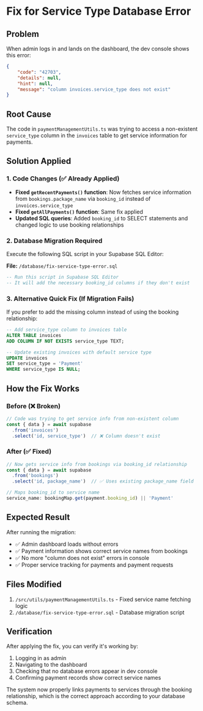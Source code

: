 # Fix for Service Type Database Error

## Problem
When admin logs in and lands on the dashboard, the dev console shows this error:
```json
{
    "code": "42703",
    "details": null,
    "hint": null,
    "message": "column invoices.service_type does not exist"
}
```

## Root Cause
The code in `paymentManagementUtils.ts` was trying to access a non-existent `service_type` column in the `invoices` table to get service information for payments.

## Solution Applied

### 1. Code Changes (✅ Already Applied)
- **Fixed `getRecentPayments()` function**: Now fetches service information from `bookings.package_name` via `booking_id` instead of `invoices.service_type`
- **Fixed `getAllPayments()` function**: Same fix applied
- **Updated SQL queries**: Added `booking_id` to SELECT statements and changed logic to use booking relationships

### 2. Database Migration Required
Execute the following SQL script in your Supabase SQL Editor:

**File:** `/database/fix-service-type-error.sql`

```sql
-- Run this script in Supabase SQL Editor
-- It will add the necessary booking_id columns if they don't exist
```

### 3. Alternative Quick Fix (If Migration Fails)
If you prefer to add the missing column instead of using the booking relationship:

```sql
-- Add service_type column to invoices table
ALTER TABLE invoices 
ADD COLUMN IF NOT EXISTS service_type TEXT;

-- Update existing invoices with default service type
UPDATE invoices 
SET service_type = 'Payment' 
WHERE service_type IS NULL;
```

## How the Fix Works

### Before (❌ Broken)
```typescript
// Code was trying to get service info from non-existent column
const { data } = await supabase
  .from('invoices')
  .select('id, service_type')  // ❌ Column doesn't exist
```

### After (✅ Fixed)
```typescript
// Now gets service info from bookings via booking_id relationship
const { data } = await supabase
  .from('bookings')
  .select('id, package_name')  // ✅ Uses existing package_name field

// Maps booking_id to service name
service_name: bookingMap.get(payment.booking_id) || 'Payment'
```

## Expected Result
After running the migration:
- ✅ Admin dashboard loads without errors
- ✅ Payment information shows correct service names from bookings
- ✅ No more "column does not exist" errors in console
- ✅ Proper service tracking for payments and payment requests

## Files Modified
1. `/src/utils/paymentManagementUtils.ts` - Fixed service name fetching logic
2. `/database/fix-service-type-error.sql` - Database migration script

## Verification
After applying the fix, you can verify it's working by:
1. Logging in as admin
2. Navigating to the dashboard
3. Checking that no database errors appear in dev console
4. Confirming payment records show correct service names

The system now properly links payments to services through the booking relationship, which is the correct approach according to your database schema.
